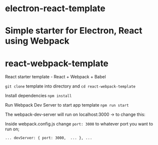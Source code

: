 # electron-react-template
Simple starter for Electron, React using Webpack
=======
# react-webpack-template

React starter template - React + Webpack + Babel

`git clone` template into directory and `cd react-webpack-template`

Install dependencies `npm install`

Run Webpack Dev Server to start app template `npm run start`

The webpack-dev-server will run on localhost:3000 -> to change this:

Inside webpack.config.js change `port: 3000` to whatever port you want to run on;

`
...
devServer: {
    port: 3000, 
    ...
},
...
`
